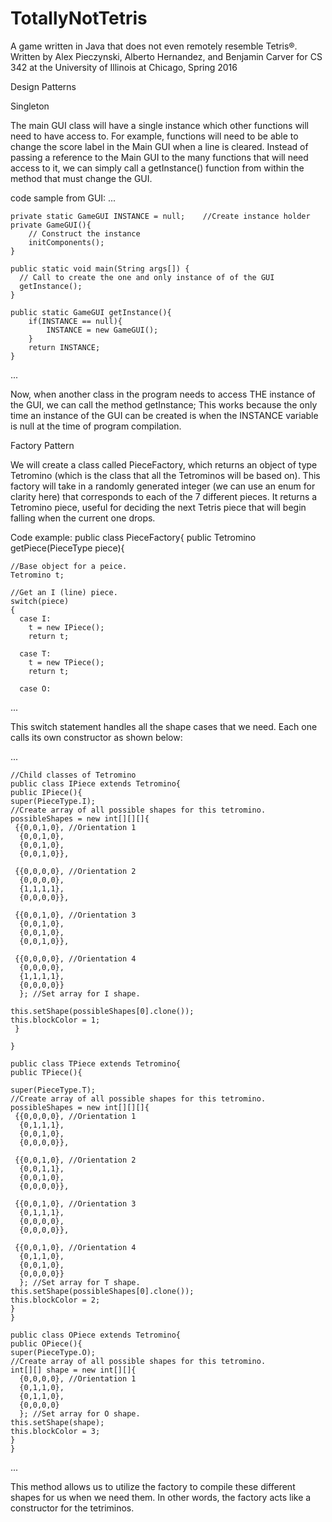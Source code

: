 # TotallyNotTetris
A game written in Java that does not even remotely resemble Tetris®.
Written by Alex Pieczynski, Alberto Hernandez, and Benjamin Carver
  for CS 342 at the University of Illinois at Chicago, Spring 2016

Design Patterns

Singleton

The main GUI class will have a single instance which other functions will need to have access to. For example, functions will need to be able to change the score label in the Main GUI when a line is cleared. Instead of passing a reference to the Main GUI to the many functions that will need access to it, we can simply call a getInstance() function from within the method that must change the GUI.

code sample from GUI:
...

    private static GameGUI INSTANCE = null;    //Create instance holder
    private GameGUI(){
        // Construct the instance
        initComponents();
    }
    
    public static void main(String args[]) {
      // Call to create the one and only instance of of the GUI 
      getInstance();
    }
  
    public static GameGUI getInstance(){
        if(INSTANCE == null){
            INSTANCE = new GameGUI();
        }
        return INSTANCE;
    }
...

Now, when another class in the program needs to access THE instance of the GUI, we can call the method getInstance;
This works because the only time an instance of the GUI can be created is when the INSTANCE variable is null at the time
of program compilation.


Factory Pattern 

We will create a class called PieceFactory, which returns an object of type Tetromino (which is the class that all the Tetrominos will be based on). This factory will take in a randomly generated integer (we can use an enum for clarity here) that corresponds to each of the 7 different pieces. It returns a Tetromino piece, useful for deciding the next Tetris piece that will begin falling when the current one drops.

Code example:
    public class PieceFactory{
    public Tetromino getPiece(PieceType piece){
    
    //Base object for a peice.
    Tetromino t;

    //Get an I (line) piece.
    switch(piece)
    {
      case I:
        t = new IPiece();
        return t;
        
      case T:
        t = new TPiece();
        return t;
        
      case O:
...      

This switch statement handles all the shape cases that we need. Each one calls its own constructor as shown below:

...

    //Child classes of Tetromino
    public class IPiece extends Tetromino{
    public IPiece(){
    super(PieceType.I);
    //Create array of all possible shapes for this tetromino.
    possibleShapes = new int[][][]{
     {{0,0,1,0}, //Orientation 1
      {0,0,1,0},
      {0,0,1,0},
      {0,0,1,0}},
        
     {{0,0,0,0}, //Orientation 2
      {0,0,0,0},
      {1,1,1,1},
      {0,0,0,0}},
        
     {{0,0,1,0}, //Orientation 3
      {0,0,1,0},
      {0,0,1,0},
      {0,0,1,0}},
        
     {{0,0,0,0}, //Orientation 4
      {0,0,0,0},
      {1,1,1,1},
      {0,0,0,0}}
      }; //Set array for I shape.
            
    this.setShape(possibleShapes[0].clone());
    this.blockColor = 1;
     }
  
    }

    public class TPiece extends Tetromino{
    public TPiece(){
    
    super(PieceType.T);
    //Create array of all possible shapes for this tetromino.
    possibleShapes = new int[][][]{
     {{0,0,0,0}, //Orientation 1
      {0,1,1,1},
      {0,0,1,0},
      {0,0,0,0}},
        
     {{0,0,1,0}, //Orientation 2
      {0,0,1,1},
      {0,0,1,0},
      {0,0,0,0}},
        
     {{0,0,1,0}, //Orientation 3
      {0,1,1,1},
      {0,0,0,0},
      {0,0,0,0}},
        
     {{0,0,1,0}, //Orientation 4
      {0,1,1,0},
      {0,0,1,0},
      {0,0,0,0}}
      }; //Set array for T shape.
    this.setShape(possibleShapes[0].clone());
    this.blockColor = 2;
    }
    }

    public class OPiece extends Tetromino{
    public OPiece(){
    super(PieceType.O);
    //Create array of all possible shapes for this tetromino.
    int[][] shape = new int[][]{
      {0,0,0,0}, //Orientation 1
      {0,1,1,0},
      {0,1,1,0},
      {0,0,0,0}
      }; //Set array for O shape.
    this.setShape(shape);
    this.blockColor = 3;
    }
    }

...

This method allows us to utilize the factory to compile these different shapes for us when we need them. In other words, the factory acts like a constructor for the tetriminos.

